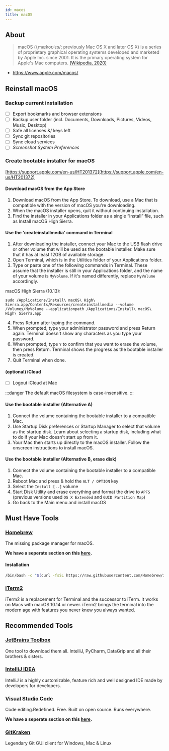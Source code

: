 ```yaml
---
id: macos
title: macOS
---
```


## About
> macOS (/ˌmækoʊˈɛs/; previously Mac OS X and later OS X) is a series of proprietary graphical operating systems developed and marketed by Apple Inc. since 2001. It is the primary operating system for Apple's Mac computers.
> [(Wikipedia, 2020)](https://en.wikipedia.org/wiki/MacOS)

- https://www.apple.com/macos/

## Reinstall macOS
### Backup current installation
- [ ] Export bookmarks and browser extensions
- [ ] Backup user folder (incl. Documents, Downloads, Pictures, Videos, Music, Desktop)
- [ ] Safe all licenses &/ keys left
- [ ] Sync git repositories
- [ ] Sync cloud services
- [ ] *Screenshot System Preferences*

### Create bootable installer for macOS 
[https://support.apple.com/en-us/HT201372](https://support.apple.com/en-us/HT201372)
#### Download macOS from the App Store
1. Download macOS from the App Store. To download, use a Mac that is compatible with the version of macOS you're downloading.
2. When the macOS installer opens, quit it without continuing installation.
3. Find the installer in your Applications folder as a single ”Install” file, such as Install macOS High Sierra.

#### Use the 'createinstallmedia' command in Terminal
1. After downloading the installer, connect your Mac to the USB flash drive or other volume that will be used as the bootable installer. Make sure that it has at least 12GB of available storage.
2. Open Terminal, which is in the Utilities folder of your Applications folder.
3. Type or paste one of the following commands in Terminal. These assume that the installer is still in your Applications folder, and the name of your volume is `MyVolume`. If it's named differently, replace `MyVolume` accordingly.

macOS High Sierra (10.13):
```shell
sudo /Applications/Install\ macOS\ High\ Sierra.app/Contents/Resources/createinstallmedia --volume /Volumes/MyVolume --applicationpath /Applications/Install\ macOS\ High\ Sierra.app
```
4. Press Return after typing the command.
5. When prompted, type your administrator password and press Return again. Terminal doesn't show any characters as you type your password.
6. When prompted, type `Y` to confirm that you want to erase the volume, then press Return. Terminal shows the progress as the bootable installer is created. 
7. Quit Terminal when done.

#### (optional) iCloud
- [ ] Logout iCloud at Mac

:::danger
The default macOS filesystem is case-insensitive.
:::

#### Use the bootable installer (Alternative A)
1. Connect the volume containing the bootable installer to a compatible Mac.
2. Use Startup Disk preferences or Startup Manager to select that volume as the startup disk. Learn about selecting a startup disk, including what to do if your Mac doesn't start up from it.
3. Your Mac then starts up directly to the macOS installer. Follow the onscreen instructions to install macOS.

#### Use the bootable installer (Alternative B, erase disk)
1. Connect the volume containing the bootable installer to a compatible Mac.
2. Reboot Mac and press & hold the `ALT / OPTION` key
3. Select the `Install [..]` volume
4. Start Disk Utility and erase everything and format the drive to `APFS` (previous versions used `OS X Extended` and `GUID Partition Map`)
5. Go back to the Main menu and install macOS

## Must Have Tools
### [Homebrew](https://brew.sh/index_de)
The missing package manager for macOS. 

**We have a seperate section on this [here](../applications/homebrew.md).**

#### Installation
```sh
/bin/bash -c "$(curl -fsSL https://raw.githubusercontent.com/Homebrew/install/HEAD/install.sh)"
```

### [iTerm2](https://iterm2.com/index.html)
iTerm2 is a replacement for Terminal and the successor to iTerm. It works on Macs with macOS 10.14 or newer. iTerm2 brings the terminal into the modern age with features you never knew you always wanted.


## Recommended Tools

### [JetBrains Toolbox](https://www.jetbrains.com/lp/toolbox/)
One tool to download them all. IntelliJ, PyCharm, DataGrip and all their brothers & sisters.

### [IntelliJ IDEA](https://www.jetbrains.com/idea/)
IntelliJ is a highly customizable, feature rich and well designed IDE made by developers for developers.

### [Visual Studio Code](https://code.visualstudio.com)

Code editing.Redefined. Free. Built on open source. Runs everywhere. 

**We have a seperate section on this [here](../applications/visual_studio_code.md).**

### [GitKraken](https://www.gitkraken.com)
Legendary Git GUI client for Windows, Mac & Linux

